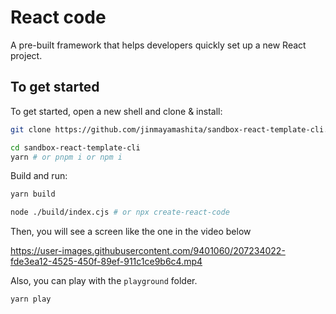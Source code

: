 # React code

A pre-built framework that helps developers quickly set up a new React project.

## To get started

To get started, open a new shell and clone & install:

```sh
git clone https://github.com/jinmayamashita/sandbox-react-template-cli.git

cd sandbox-react-template-cli
yarn # or pnpm i or npm i
```

Build and run:

```sh
yarn build

node ./build/index.cjs # or npx create-react-code
```

Then, you will see a screen like the one in the video below

https://user-images.githubusercontent.com/9401060/207234022-fde3ea12-4525-450f-89ef-911c1ce9b6c4.mp4

Also, you can play with the `playground` folder.

```sh
yarn play
```
